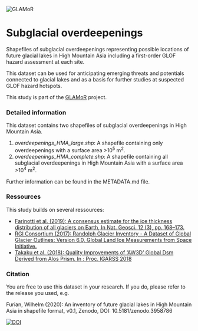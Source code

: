 ![GLAMoR](https://cryo-tools.org/wp-content/uploads/2020/07/GLAMoR-LOGO-400px.png)
# Subglacial overdeepenings
Shapefiles of subglacial overdeepenings representing possible locations of future glacial lakes in High Mountain Asia including a first-order GLOF hazard assessment at each site.

This dataset can be used for anticipating emerging threats and potentials connected to glacial lakes and as a basis for further studies at suspected GLOF hazard hotspots.

This study is part of the [GLAMoR](https://hu.berlin/glamor) project. 

### Detailed information
This dataset contains two shapefiles of subglacial overdeepenings in High Mountain Asia. 
1. *overdeepenings_HMA_large.shp*: A shapefile containing only overdeepenings with a surface area >10<sup>5</sup>  m<sup>2</sup>.
1. *overdeepenings_HMA_complete.shp*: A shapefile containing all subglacial overdeepenings in High Mountain Asia with a surface area >10<sup>4</sup>  m<sup>2</sup>. 

Further information can be found in the METADATA.md file. 
### Ressources
This study builds on several ressources:
- [Farinotti et al. (2019): A consensus estimate for the ice thickness distribution of all glaciers on Earth, In Nat. Geosci. 12 (3), pp. 168–173. ](https://doi.org/10.1038/s41561-019-0300-3)
- [RGI Consortium (2017): Randolph Glacier Inventory - A Dataset of Global Glacier Outlines: Version 6.0, Global Land Ice Measurements from Space Initiative.](https://doi.org/10.7265/N5-RGI-60)
- [Takaku et al. (2018): Quality Improvements of ‘AW3D’ Global Dsm Derived from Alos Prism. In : Proc. IGARSS 2018](10.1109/IGARSS.2018.8518360)

### Citation
You are free to use this dataset in your research. If you do, please refer to the release you used, e.g.

Furian, Wilhelm (2020): An inventory of future glacial lakes in High Mountain Asia in shapefile format, v0.1, Zenodo, DOI: 10.5181/zenodo.3958786

[![DOI](https://zenodo.org/badge/281966062.svg)](https://zenodo.org/badge/latestdoi/281966062)
